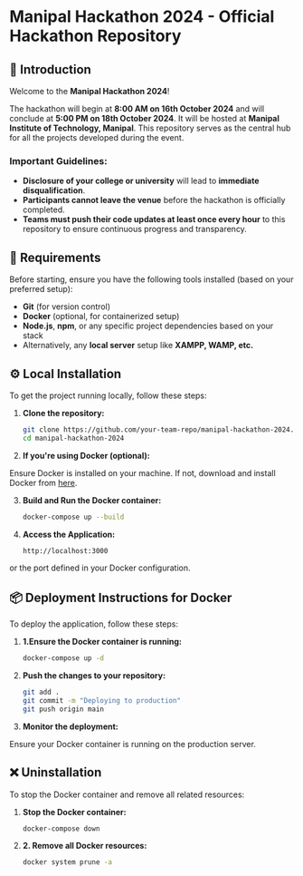 # Manipal Hackathon 2024 - Official Hackathon Repository

## 📜 Introduction

Welcome to the **Manipal Hackathon 2024**!

The hackathon will begin at **8:00 AM on 16th October 2024** and will conclude at **5:00 PM on 18th October 2024**. It will be hosted at **Manipal Institute of Technology, Manipal**. This repository serves as the central hub for all the projects developed during the event.

### Important Guidelines:

- **Disclosure of your college or university** will lead to **immediate disqualification**.
- **Participants cannot leave the venue** before the hackathon is officially completed.
- **Teams must push their code updates at least once every hour** to this repository to ensure continuous progress and transparency.

## 🚀 Requirements

Before starting, ensure you have the following tools installed (based on your preferred setup):

- **Git** (for version control)
- **Docker** (optional, for containerized setup)
- **Node.js**, **npm**, or any specific project dependencies based on your stack
- Alternatively, any **local server** setup like **XAMPP, WAMP, etc.**

## ⚙️ Local Installation

To get the project running locally, follow these steps:

1. **Clone the repository:**

   ```bash
   git clone https://github.com/your-team-repo/manipal-hackathon-2024.git
   cd manipal-hackathon-2024

2. **If you're using Docker (optional):**

Ensure Docker is installed on your machine. If not, download and install Docker from [here](https://docs.docker.com/get-docker/).

3. **Build and Run the Docker container:**

   ```bash
   docker-compose up --build

4. **Access the Application:**

   ```bash
   http://localhost:3000

or the port defined in your Docker configuration.

## 📦 Deployment Instructions for Docker

To deploy the application, follow these steps:

1. **1.Ensure the Docker container is running:**

   ```bash
   docker-compose up -d

2. **Push the changes to your repository:**

   ```bash
   git add .
   git commit -m "Deploying to production"
   git push origin main

3. **Monitor the deployment:**

Ensure your Docker container is running on the production server.

## ❌ Uninstallation

To stop the Docker container and remove all related resources:

1. **Stop the Docker container:**

   ```bash
   docker-compose down

1. **2. Remove all Docker resources:**

   ```bash
   docker system prune -a



